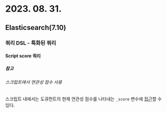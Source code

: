# 2023. 08. 31.

## Elasticsearch(7.10)

### 쿼리 DSL - 특화된 쿼리

#### Script score 쿼리

##### 참고

###### 스크립트에서 연관성 점수 사용

스크립트 내에서는 도큐먼트의 현재 연관성 점수를 나타내는 `_score` 변수에 [접근][scripting-score]할 수 있다.



[scripting-score]: https://www.elastic.co/guide/en/elasticsearch/reference/7.10/modules-scripting-fields.html#scripting-score